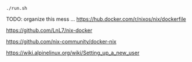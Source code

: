
`./run.sh`


TODO: organize this mess ...
https://hub.docker.com/r/nixos/nix/dockerfile

https://github.com/LnL7/nix-docker

https://github.com/nix-community/docker-nix

https://wiki.alpinelinux.org/wiki/Setting_up_a_new_user